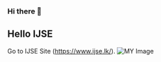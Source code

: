 ### Hi there 👋
## Hello IJSE
Go to IJSE Site (https://www.ijse.lk/).
![MY Image](https://imageio.forbes.com/blogs-images/forbestechcouncil/files/2019/01/canva-photo-editor-8-7.jpg?format=jpg&width=960.svg)

<!--
**chathushkasavinda/chathushkasavinda** is a ✨ _special_ ✨ repository because its `README.md` (this file) appears on your GitHub profile.

Here are some ideas to get you started:

- 🔭 I’m currently working on ...
- 🌱 I’m currently learning ...
- 👯 I’m looking to collaborate on ...
- 🤔 I’m looking for help with ...
- 💬 Ask me about ...
- 📫 How to reach me: ...
- 😄 Pronouns: ...
- ⚡ Fun fact: ...
-->
